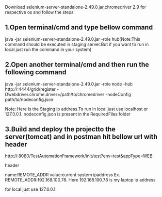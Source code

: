 Download selenium-server-standalone-2.49.0.jar,chromedriver 2.9 for respective os and follow the steps

1.Open terminal/cmd and type bellow command
---------------------------------------------------------------------------------------
java -jar selenium-server-standalone-2.49.0.jar -role hub(Note:This command should be executed in staging server.But if you want to run in local just run the command in your system)

2.Open another terminal/cmd and then run the following command
---------------------------------------------------------------------------------------
java -jar selenium-server-standalone-2.49.0.jar -role node -hub http://<ServerIpAddress>:4444/grid/register  -Dwebdriver.chrome.driver=/path/to/chromedriver -nodeConfig path/to/nodeconfig.json

Note: Here <serverIpAddress> is the  Staging ip address.To run in  local just use localhost or 127.0.0.1.
nodeconfig.json is present in the RequiredFiles folder

3.Build and deploy the projectto the server(tomcat) and  in postman hit bellow url with header
-------------------------------------------------------------
http://<ServerIPAddress>:8080/TestAutomationFramework/init/test?env=test&appType=WEB

header

name:REMOTE_ADDR  value:current system ipaddress
Ex. REMOTE_ADDR:192.168.100.78.
Here 192.168.100.78 is my laptop ip address

for local just use 127.0.0.1

